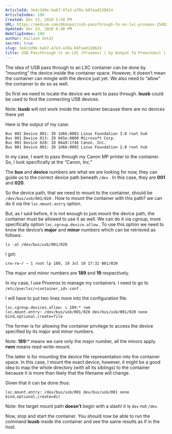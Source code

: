 ```yaml
---
ArticleId: 3e4c2d9e-bab7-47a3-a78a-b8faad120624
ArticleIndex: 190
Created: Dec 23, 2020 5:58 PM
URL: https://medium.com/@konpat/usb-passthrough-to-an-lxc-proxmox-15482674f11d
Updated: Dec 23, 2020 6:40 PM
WebClipIndex: 190
author: Kailash Vetal
secret: true
slug: 3e4c2d9e-bab7-47a3-a78a-b8faad120624
title: USB Passthrough to an LXC (Proxmox) | by Konpat Ta Preechakul | Medium
---
```

The idea of USB pass through to an LXC container can be done by “mounting” the device inside the container space. However, it doesn’t mean the container can mingle with the device just yet. We also need to “allow” the container to do so as well.

So first we need to locate the device we want to pass through. **lsusb** could be used to find the connecting USB devices.

Note: **lsusb** will not work inside the container because there are no devices there yet

Here is the output of my case:

```
Bus 002 Device 001: ID 1d6b:0003 Linux Foundation 3.0 root hub
Bus 001 Device 013: ID 045e:0800 Microsoft Corp.
Bus 001 Device 020: ID 04a9:1746 Canon, Inc.
Bus 001 Device 001: ID 1d6b:0002 Linux Foundation 2.0 root hub
```

In my case, I want to pass through my Canon MP printer to the container. So, I look specifically at the “Canon, Inc.”

The **bus** and **device** numbers are what we are looking for now, they can guide us to the correct device path beneath `/dev` . In this case, they are **001** and **020**.

So the device path, that we need to mount to the container, should be `/dev/bus/usb/001/020` . How to mount the container with this path? we can do it via the `lxc.mount.entry` option.

But, as I said before, it is not enough to just mount the device path, the container must be allowed to use it as well. We can do it via cgroup, more specifically option `lxc.cgroup.device.allow` . To use this option we need to know the device’s **major** and **minor** numbers which can be retrieved as follows:

```
ls -al /dev/bus/usb/001/020
```

I got:

```
crw-rw-r — 1 root lp 189, 19 Jul 10 17:32 001/020
```

The major and minor numbers are **189** and **19** respectively.

In my case, I use Proxmox to manage my containers. I need to go to `/etc/pve/lxc/<container_id>.conf` .

I will have to put two lines more into the configuration file:

```
lxc.cgroup.devices.allow: c 189:* rwm
lxc.mount.entry: /dev/bus/usb/001/020 dev/bus/usb/001/020 none bind,optional,create=file
```

The former is for allowing the container privilege to access the device specified by its major and minor numbers.

Note: **189:*** means we care only the major number, all the minors apply. **rwm** means read-write-mount.

The latter is for mounting the device file representation into the container space. In this case, I mount the exact device, however, it might be a good idea to map the whole directory (with all its siblings) to the container because it is more than likely that the filename will change.

Given that it can be done thus:

```
lxc.mount.entry: /dev/bus/usb/001 dev/bus/usb/001 none bind,optional,create=dir
```

Note: the target mount path **doesn’t** begin with a slash! it is `dev` not `/dev`

Now, stop and start the container. You should now be able to run the command **lsusb** inside the container and see the same results as if in the host.
